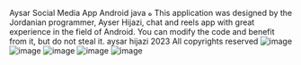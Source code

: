 Aysar Social Media App Android java
ه
This application was designed by the Jordanian programmer, Ayser Hijazi,
chat and reels app
with great experience in the field of Android. You can modify the code and benefit from it, but do not steal it.
aysar hijazi 2023 All copyrights reserved 
![image](https://github.com/AysarHijazi/Aysar-Social-Media-App/assets/126278860/8eca8973-a60c-4b7a-9da1-12aa1409ba2f)
![image](https://github.com/AysarHijazi/Aysar-Social-Media-App/assets/126278860/8b25aa50-44df-48fb-b354-ee50382652a6)
![image](https://github.com/AysarHijazi/Aysar-Social-Media-App/assets/126278860/061e6014-b50e-4dde-98d7-ac17bf550a61)
![image](https://github.com/AysarHijazi/Aysar-Social-Media-App/assets/126278860/d28bda60-851f-4c0c-adf0-b7b39b83f54c)
![image](https://github.com/AysarHijazi/Aysar-Social-Media-App/assets/126278860/7a049d8e-31b4-4464-bea8-1ed9d36cd120)

